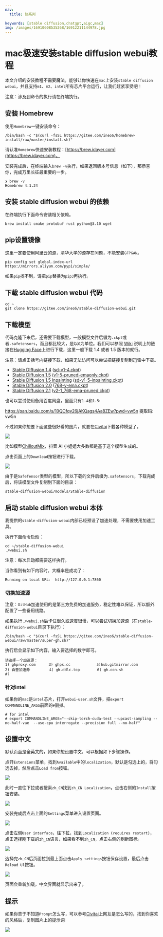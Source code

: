 ```yaml
---
nav:
  title: 快系列
  
keywords: [stable diffusion,chatgpt,aigc,mac]
img: /images/16910608535268/16912211144978.jpg
---
```


# mac极速安装stable diffusion webui教程

本文介绍的安装教程不需要魔法，能够让你快速在`mac`上安装`stable diffusion webui`，并且支持`m1`、`m2`、`intel`所有芯片平台运行，让我们赶紧享受吧！

注意：涉及到命令的执行请在终端执行。

## 安装 Homebrew

使用`Homebrew`一键安装命令：

```shell
/bin/bash -c "$(curl -fsSL https://gitee.com/ineo6/homebrew-install/raw/master/install.sh)"
```

请认准`Homebrew`快速安装教程：[https://brew.idayer.com](https://brew.idayer.com)。

安装完成后，在终端输入`brew -v`执行，如果返回版本号信息（如下），那恭喜你，完成万里长征最重要的一步。

```shell
❯ brew -v
Homebrew 4.1.24
```

## 安装 stable diffusion webui 的依赖

在终端执行下面命令安装相关依赖。

```shell
brew install cmake protobuf rust python@3.10 wget
```

## pip设置镜像

这里一定要使用阿里云的源，清华大学的源存在问题，不能安装`GFPGAN`。

```shell
pip config set global.index-url https://mirrors.aliyun.com/pypi/simple/
```

如果`pip`找不到，请把`pip`替换为`pip3`再执行。

## 下载 stable diffusion webui 代码

```shell
cd ~
git clone https://gitee.com/ineo6/stable-diffusion-webui.git
```

## 下载模型

代码克隆下来后，还需要下载模型，一般模型文件后缀为`.ckpt`或者`.safetensors`，而且都比较大，是以`G`为单位。我们可以参照 [Wiki](https://github.com/AUTOMATIC1111/stable-diffusion-webui/wiki/Installation-on-Apple-Silicon#downloading-stable-diffusion-models) 说明上的链接在[Hugging Face](https://huggingface.co/)上进行下载，这里一般下载 1.4 或者 1.5 版本的就行。

注意：请点击括号内链接下载，如果无法访问可以尝试把链接复制到迅雷中下载。

- [Stable DIffusion 1.4](https://huggingface.co/CompVis/stable-diffusion-v-1-4-original) ([sd-v1-4.ckpt](https://huggingface.co/CompVis/stable-diffusion-v-1-4-original/resolve/main/sd-v1-4.ckpt))
- [Stable Diffusion 1.5](https://huggingface.co/runwayml/stable-diffusion-v1-5) ([v1-5-pruned-emaonly.ckpt](https://huggingface.co/runwayml/stable-diffusion-v1-5/resolve/main/v1-5-pruned-emaonly.ckpt))
- [Stable Diffusion 1.5 Inpainting](https://huggingface.co/runwayml/stable-diffusion-inpainting) ([sd-v1-5-inpainting.ckpt](https://huggingface.co/runwayml/stable-diffusion-inpainting/resolve/main/sd-v1-5-inpainting.ckpt))
- [Stable Diffusion 2.0](https://huggingface.co/stabilityai/stable-diffusion-2) ([768-v-ema.ckpt](https://huggingface.co/stabilityai/stable-diffusion-2/resolve/main/768-v-ema.ckpt))
- [Stable Diffusion 2.1](https://huggingface.co/stabilityai/stable-diffusion-2-1) ([v2-1_768-ema-pruned.ckpt](https://huggingface.co/stabilityai/stable-diffusion-2-1/resolve/main/v2-1_768-ema-pruned.ckpt))

也可以尝试使用备用百度网盘，里面只有`1.4`和`1.5`: 

https://pan.baidu.com/s/10QCfqv26jAKQags4Aa8ZEw?pwd=vw5n 提取码: vw5n

不过如果你想要下面这些很好看的图片，就要在[Civitai](https://civitai.com/)下载各种模型了。

![](/images/16910608535268/16912211144978.jpg)

比如模型[ChilloutMix](https://civitai.com/models/6424/chilloutmix)，抖音 AI 小姐姐大多数都是基于这个模型生成的。

点击页面上的`Download`按钮进行下载。

![](/images/16910608535268/16912212998388.jpg)

由于是`SafeTensor`类型的模型，所以下载的文件后缀为`.safetensors`，下载完成后，将该模型文件复制到下面的目录：

```shell
stable-diffusion-webui/models/Stable-diffusion
```

## 启动 stable diffusion webui 本体

我提供的`stable-diffusion-webui`内部已经预设了加速处理，不需要使用加速工具。

执行下面命令启动：

```shell
cd ~/stable-diffusion-webui
./webui.sh
```

注意：每次启动都需要这样执行。

当你看到有如下内容时，大概率是成功了：

```shell
Running on local URL:  http://127.0.0.1:7860
```

### 切换加速源

注意：`GitHub`加速使用的是第三方免费的加速服务，稳定性难以保证，所以额外配置了一些备用线路。

如果执行`./webui.sh`后卡住很久或速度很慢，可以尝试切换加速源（在`stable-diffusion-webui`目录下执行）：

```shell
/bin/bash -c "$(curl -fsSL https://gitee.com/ineo6/stable-diffusion-webui/raw/master/super-gh.sh)"
```

执行后会显示如下内容，输入要选择的数字即可。

```shell
请选择一个加速源：
1) ghproxy.com      3) ghps.cc            5)hub.gitmirror.com
2) 自营加速源         4) gh.ddlc.top        6) gh.con.sh
#?
```


### 针对intel

如果你的`mac`是`intel`芯片，打开`webui-user.sh`文件，把`export COMMANDLINE_ARGS`前面的`#`删掉。

```
# for intel
# export COMMANDLINE_ARGS="--skip-torch-cuda-test --upcast-sampling --no-half-vae  --use-cpu interrogate --precision full --no-half"
```

## 设置中文

默认页面是全英文的，如果你想设置中文，可以根据如下步骤操作。

点开`Extensions`菜单，找到`Available`中的`localization`，默认是勾选上的，将勾选去掉，然后点击`Load from`按钮。

![](/images/16910608535268/16913325458458.jpg)


此时一直往下拉或者搜索`zh_CN`找到`zh_CN Localization`，点击右侧的`Install`按钮安装。

![](/images/16910608535268/16913325689866.jpg)


安装完成后点击上面的`Settings`菜单进入设置页面。

![](/images/16910608535268/16913325817555.jpg)


点击左侧`User interface`，往下拉，找到`Localization (requires restart)`，点击选择刚下载的`zh_CN`语言，如果看不到`zh_CN`，点击右侧的刷新图标。


![](/images/16910608535268/16913326115608.jpg)


选择完`zh_CN`后页面拉到最上面点击`Apply settings`按钮保存设置，最后点击`Reload Ul`按钮。

![](/images/16910608535268/16913326271948.jpg)


页面会重新加载，中文界面就显示出来了。

## 提示

如果你苦于不知道`Prompt`怎么写，可以参考[Civitai](https://civitai.com/)上网友是怎么写的，找到你喜欢的风格后，复制图片上的提示词

![](/images/16910608535268/16913368869821.jpg)
